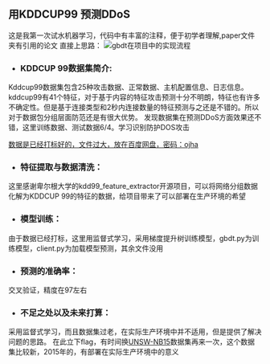 ## 用KDDCUP99 预测DDoS

这是我第一次试水机器学习，代码中有丰富的注释，便于初学者理解,paper文件夹有引用的论文
直接上思路：
![gbdt在项目中的实现流程](https://github.com/aviraonepiece/machine_learning/blob/master/DDoS%E6%A3%80%E6%B5%8B/paper/1.png)

- ### KDDCUP 99数据集简介:
Kddcup99数据集包含25种攻击数据、正常数据、主机配置信息、日志信息。kddcup99有41个特征，对于基于内容的特征攻击预测十分不明朗，特征也有许多不确定性。但是基于连接类型和2秒内连接数量的特征预测与之还是不错的。所以对于数据包分组层面防范还是有很大优势。
发现数据集在预测DDoS方面效果还不错，这里训练数据、测试数据6/4。学习识别防护DOS攻击

[数据是已经打标好的，文件过大，放在百度网盘，密码：ojha](https://pan.baidu.com/s/1d7CMe6sO9NqKj2YEygxYjQ)
 
- ### 特征提取与数据清洗：
这里感谢卑尔根大学的kdd99_feature_extractor开源项目，可以将网络分组数据化解为KDDCUP 99的特征的数据，给项目带来了可以部署在生产环境的希望
- ### 模型训练：
由于数据已经打标，这里用监督式学习，采用梯度提升树训练模型，gbdt.py为训练模型，client.py为加载模型预测，其余文件没用

- ### 预测的准确率：
交叉验证，精度在97左右

- ### 不足之处以及未来打算：

采用监督式学习，而且数据集过老，在实际生产环境中并不适用，但是提供了解决问题的思路。
在此立下flag，有时间换[UNSW-NB15](https://www.unsw.adfa.edu.au/australian-centre-for-cyber-security/cybersecurity/ADFA-NB15-Datasets/)数据集再来一次，这个数据集比较新，2015年的，有部署在实际生产环境中的意义